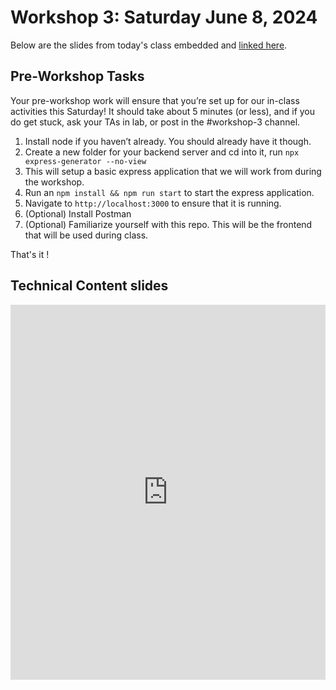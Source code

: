 # Workshop 3: Saturday June 8, 2024

Below are the slides from today's class embedded and [linked here]().

## Pre-Workshop Tasks

Your pre-workshop work will ensure that you’re set up for our in-class activities this Saturday! It should take about 5 minutes (or less), and if you do get stuck, ask your TAs in lab, or post in the #workshop-3 channel. 

1. Install node if you haven’t already. You should already have it though.
2. Create a new folder for your backend server and cd into it, run `npx express-generator --no-view`
3. This will setup a basic express application that we will work from during the workshop.
4. Run an `npm install && npm run start` to start the express application.
5. Navigate to `http://localhost:3000` to ensure that it is running.
6. (Optional) Install Postman
7. (Optional) Familiarize yourself with this repo. This will be the frontend that will be used during class.

That's it !

## Technical Content slides

<div>
<iframe src="https://docs.google.com/presentation/d/e/2PACX-1vQ7snQSguwQRYDmRvqm0i_vnMkXle57LnVtHg9yVM4hLkc8CARqz_6VbYktBy7OihPERYbUL4J0wynh/embed?start=false&loop=false&delayms=3000" frameborder="0" width="100%" height="600px" allowfullscreen="true" mozallowfullscreen="true" webkitallowfullscreen="true"></iframe>
</div>
